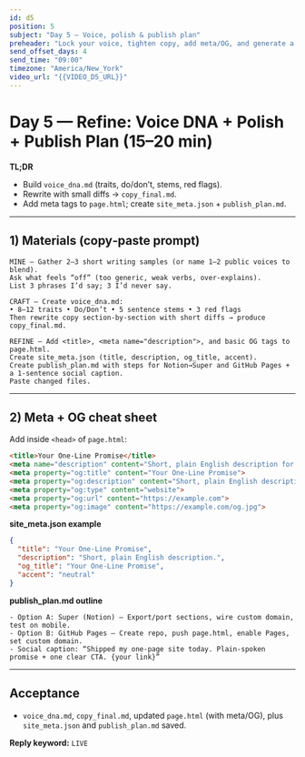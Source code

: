 ```yaml
---
id: d5
position: 5
subject: "Day 5 — Voice, polish & publish plan"
preheader: "Lock your voice, tighten copy, add meta/OG, and generate a simple publish plan."
send_offset_days: 4
send_time: "09:00"
timezone: "America/New_York"
video_url: "{{VIDEO_D5_URL}}"
---
```


# Day 5 — Refine: Voice DNA + Polish + Publish Plan (15–20 min)

**TL;DR**
- Build `voice_dna.md` (traits, do/don’t, stems, red flags).
- Rewrite with small diffs → `copy_final.md`.
- Add meta tags to `page.html`; create `site_meta.json` + `publish_plan.md`.

---

## 1) Materials (copy‑paste prompt)

```
MINE — Gather 2–3 short writing samples (or name 1–2 public voices to blend).
Ask what feels “off” (too generic, weak verbs, over-explains).
List 3 phrases I’d say; 3 I’d never say.

CRAFT — Create voice_dna.md:
• 8–12 traits • Do/Don’t • 5 sentence stems • 3 red flags
Then rewrite copy section-by-section with short diffs → produce copy_final.md.

REFINE — Add <title>, <meta name="description">, and basic OG tags to page.html.
Create site_meta.json (title, description, og_title, accent).
Create publish_plan.md with steps for Notion→Super and GitHub Pages + a 1-sentence social caption.
Paste changed files.
```

---

## 2) Meta + OG cheat sheet

Add inside `<head>` of `page.html`:
```html
<title>Your One‑Line Promise</title>
<meta name="description" content="Short, plain English description for search/social.">
<meta property="og:title" content="Your One‑Line Promise">
<meta property="og:description" content="Short, plain English description for social.">
<meta property="og:type" content="website">
<meta property="og:url" content="https://example.com">
<meta property="og:image" content="https://example.com/og.jpg">
```

**site_meta.json example**
```json
{
  "title": "Your One‑Line Promise",
  "description": "Short, plain English description.",
  "og_title": "Your One‑Line Promise",
  "accent": "neutral"
}
```

**publish_plan.md outline**
```
- Option A: Super (Notion) — Export/port sections, wire custom domain, test on mobile.
- Option B: GitHub Pages — Create repo, push page.html, enable Pages, set custom domain.
- Social caption: “Shipped my one‑page site today. Plain-spoken promise + one clear CTA. {your link}”
```

---

## Acceptance

- `voice_dna.md`, `copy_final.md`, updated `page.html` (with meta/OG), plus `site_meta.json` and `publish_plan.md` saved.

**Reply keyword:** `LIVE`
